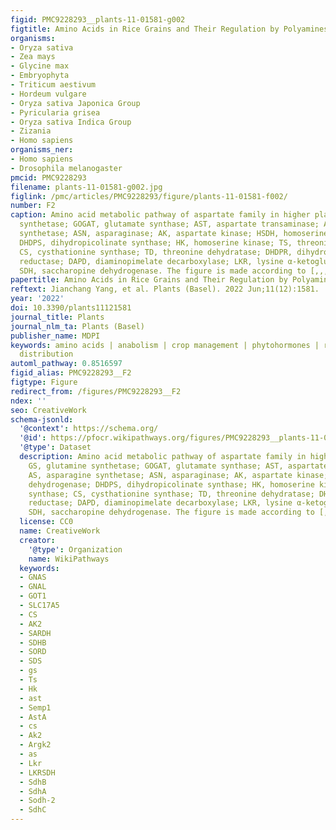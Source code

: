 ```yaml
---
figid: PMC9228293__plants-11-01581-g002
figtitle: Amino Acids in Rice Grains and Their Regulation by Polyamines and Phytohormones
organisms:
- Oryza sativa
- Zea mays
- Glycine max
- Embryophyta
- Triticum aestivum
- Hordeum vulgare
- Oryza sativa Japonica Group
- Pyricularia grisea
- Oryza sativa Indica Group
- Zizania
- Homo sapiens
organisms_ner:
- Homo sapiens
- Drosophila melanogaster
pmcid: PMC9228293
filename: plants-11-01581-g002.jpg
figlink: /pmc/articles/PMC9228293/figure/plants-11-01581-f002/
number: F2
caption: Amino acid metabolic pathway of aspartate family in higher plants. GS, glutamine
  synthetase; GOGAT, glutamate synthase; AST, aspartate transaminase; AS, asparagine
  synthetase; ASN, asparaginase; AK, aspartate kinase; HSDH, homoserine dehydrogenase;
  DHDPS, dihydropicolinate synthase; HK, homoserine kinase; TS, threonine synthase;
  CS, cysthationine synthase; TD, threonine dehydratase; DHDPR, dihydropicolinate
  reductase; DAPD, diaminopimelate decarboxylase; LKR, lysine α-ketoglutarate reductase;
  SDH, saccharopine dehydrogenase. The figure is made according to [,,,].
papertitle: Amino Acids in Rice Grains and Their Regulation by Polyamines and Phytohormones.
reftext: Jianchang Yang, et al. Plants (Basel). 2022 Jun;11(12):1581.
year: '2022'
doi: 10.3390/plants11121581
journal_title: Plants
journal_nlm_ta: Plants (Basel)
publisher_name: MDPI
keywords: amino acids | anabolism | crop management | phytohormones | rice | spatiotemporal
  distribution
automl_pathway: 0.8516597
figid_alias: PMC9228293__F2
figtype: Figure
redirect_from: /figures/PMC9228293__F2
ndex: ''
seo: CreativeWork
schema-jsonld:
  '@context': https://schema.org/
  '@id': https://pfocr.wikipathways.org/figures/PMC9228293__plants-11-01581-g002.html
  '@type': Dataset
  description: Amino acid metabolic pathway of aspartate family in higher plants.
    GS, glutamine synthetase; GOGAT, glutamate synthase; AST, aspartate transaminase;
    AS, asparagine synthetase; ASN, asparaginase; AK, aspartate kinase; HSDH, homoserine
    dehydrogenase; DHDPS, dihydropicolinate synthase; HK, homoserine kinase; TS, threonine
    synthase; CS, cysthationine synthase; TD, threonine dehydratase; DHDPR, dihydropicolinate
    reductase; DAPD, diaminopimelate decarboxylase; LKR, lysine α-ketoglutarate reductase;
    SDH, saccharopine dehydrogenase. The figure is made according to [,,,].
  license: CC0
  name: CreativeWork
  creator:
    '@type': Organization
    name: WikiPathways
  keywords:
  - GNAS
  - GNAL
  - GOT1
  - SLC17A5
  - CS
  - AK2
  - SARDH
  - SDHB
  - SORD
  - SDS
  - gs
  - Ts
  - Hk
  - ast
  - Semp1
  - AstA
  - cs
  - Ak2
  - Argk2
  - as
  - Lkr
  - LKRSDH
  - SdhB
  - SdhA
  - Sodh-2
  - SdhC
---
```

